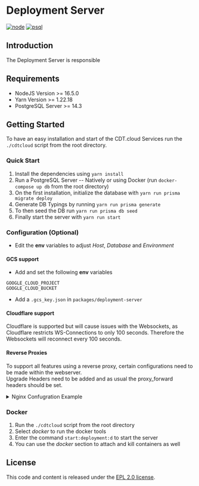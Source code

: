 # Deployment Server

[![node](https://img.shields.io/badge/node-%3E%3D%2016.5.0-success)](https://nodejs.org/en/blog/release/v16.5.0/)
[![psql](https://img.shields.io/badge/PostgreSQL-v14.3-4169E1?logo=postgresql&logoColor=FFFFFF)](https://https://docker.com/)

## Introduction

The Deployment Server is responsible 

## Requirements

- NodeJS Version >= 16.5.0
- Yarn Version >= 1.22.18
- PostgreSQL Server >= 14.3

## Getting Started

To have an easy installation and start of the CDT.cloud Services run the `./cdtcloud` script from the root directory.

### Quick Start

1. Install the dependencies using `yarn install`
2. Run a PostgreSQL Server -- Natively or using Docker (run `docker-compose up db` from the root directory)
3. On the first installation, initialize the database with `yarn run prisma migrate deploy`
4. Generate DB Typings by running `yarn run prisma generate`
5. To then seed the DB run `yarn run prisma db seed`
6. Finally start the server with `yarn run start`

### Configuration (Optional)

- Edit the **env** variables to adjust *Host*, *Database* and *Environment*

#### GCS support

- Add and set the following **env** variables
```
GOOGLE_CLOUD_PROJECT
GOOGLE_CLOUD_BUCKET
```
- Add a `.gcs_key.json` in `packages/deployment-server`

#### Cloudflare support

Cloudflare is supported but will cause issues with the Websockets, as Cloudflare restricts WS-Connections to only 100 seconds. Therefore the Websockets will reconnect every 100 seconds.

#### Reverse Proxies

To support all features using a reverse proxy, certain configurations need to be made within the webserver.
<br/>
Upgrade Headers need to be added and as usual the proxy_forward headers should be set.

<details>
<summary>Nginx Confugration Example</summary>

```conf
server {
        listen 80;
        listen [::]:80;
        server_name domain.tld;

        access_log /var/log/nginx/reverse-access.log;
        error_log /var/log/nginx/reverse-error.log;

        location / {
                    proxy_pass http://127.0.0.1:3001;
                    proxy_http_version  1.1;
                    proxy_cache_bypass  $http_upgrade;

                    proxy_set_header Host              $host;
                    proxy_set_header X-Forwarded-For   $proxy_add_x_forwarded_for;
                    proxy_set_header X-Real-IP         $remote_addr;
                    proxy_set_header X-Forwarded-Host  $host;
                    proxy_set_header X-Forwarded-Proto https;
                    proxy_set_header X-Forwarded-Port  $server_port;

                    # Websocket Support
                    proxy_set_header Upgrade $http_upgrade;
                    proxy_set_header Connection "upgrade";
  }
}
```
</details>

### Docker

1. Run the `./cdtcloud` script from the root directory
2. Select *docker* to run the docker tools
3. Enter the command `start:deployment:d` to start the server
4. You can use the *docker* section to attach and kill containers as well

## License

This code and content is released under the [EPL 2.0 license](https://github.com/eclipsesource/cdtcloud-deploymentserver/blob/main/LICENSE).
